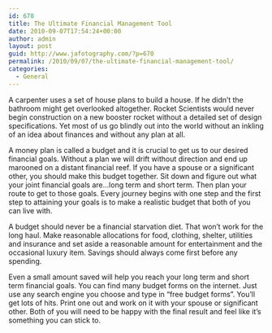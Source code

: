 ```yaml
---
id: 670
title: The Ultimate Financial Management Tool
date: 2010-09-07T17:54:24+00:00
author: admin
layout: post
guid: http://www.jafotography.com/?p=670
permalink: /2010/09/07/the-ultimate-financial-management-tool/
categories:
  - General
---
```

A carpenter uses a set of house plans to build a house. If he didn’t the bathroom might get overlooked altogether. Rocket Scientists would never begin construction on a new booster rocket without a detailed set of design specifications. Yet most of us go blindly out into the world without an inkling of an idea about finances and without any plan at all.

A money plan is called a budget and it is crucial to get us to our desired financial goals. Without a plan we will drift without direction and end up marooned on a distant financial reef. If you have a spouse or a significant other, you should make this budget together. Sit down and figure out what your joint financial goals are…long term and short term. Then plan your route to get to those goals. Every journey begins with one step and the first step to attaining your goals is to make a realistic budget that both of you can live with.

A budget should never be a financial starvation diet. That won’t work for the long haul. Make reasonable allocations for food, clothing, shelter, utilities and insurance and set aside a reasonable amount for entertainment and the occasional luxury item. Savings should always come first before any spending.

Even a small amount saved will help you reach your long term and short term financial goals. You can find many budget forms on the internet. Just use any search engine you choose and type in “free budget forms”. You’ll get lots of hits. Print one out and work on it with your spouse or significant other. Both of you will need to be happy with the final result and feel like it’s something you can stick to.